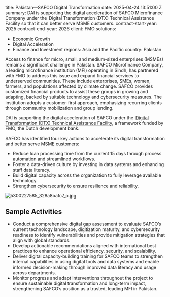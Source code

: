 
title: Pakistan—SAFCO Digital Transformation
date: 2025-04-24 13:51:00 Z
summary: DAI is supporting the digital acceleration of SAFCO Microfinance Company
  under the  Digital Transformation (DTX) Technical Assistance Facility so that it
  can better serve MSME customers.
contract-start-year: 2025
contract-end-year: 2026
client: FMO
solutions:
- Economic Growth
- Digital Acceleration
- Finance and Investment
regions: Asia and the Pacific
country: Pakistan


Access to finance for micro, small, and medium-sized enterprises (MSMEs) remains a significant challenge in Pakistan. SAFCO Microfinance Company, a leading microfinance institution (MFI) operating in Sindh, has partnered with FMO to address this issue and expand financial services to underserved communities. These include enterprises, SMEs, women, farmers, and populations affected by climate change. SAFCO provides customized financial products to assist these groups in growing and adapting, backed by suitable technology and cybersecurity measures. The institution adopts a customer-first approach, emphasizing recurring clients through community mobilization and group lending.

DAI is supporting the digital acceleration of SAFCO under the  [Digital Transformation (DTX) Technical Assistance Facility](https://www.dai.com/our-work/projects/worldwide-digital-transformation-technical-assistance-facility-framework-dtx-taf), a framework funded by FMO, the Dutch development bank.

SAFCO has identified four key actions to accelerate its digital transformation and better serve MSME customers:
* Reduce loan processing time from the current 15 days through process automation and streamlined workflows.
* Foster a data-driven culture by investing in data systems and enhancing staff data literacy.
* Build digital capacity across the organization to fully leverage available technology.
* Strengthen cybersecurity to ensure resilience and reliability.

![5300227585_328a8bafc7_o.jpg](/uploads/5300227585_328a8bafc7_o.jpg)

## Sample Activities

* Conduct a comprehensive digital gap assessment to evaluate SAFCO’s current technology landscape, digitization maturity, and cybersecurity readiness to identify vulnerabilities and provide mitigation strategies that align with global standards.
* Develop actionable recommendations aligned with international best practices to enhance operational efficiency, security, and scalability.
* Deliver digital capacity-building training for SAFCO teams to strengthen internal capabilities in using digital tools and data systems and enable informed decision-making through improved data literacy and usage across departments.
* Monitor progress and adapt interventions throughout the project to ensure sustainable digital transformation and long-term impact, strengthening SAFCO’s position as a trusted, leading MFI in Pakistan.
